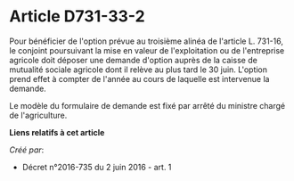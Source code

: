 # Article D731-33-2

Pour bénéficier de l'option prévue au troisième alinéa de l'article L. 731-16, le conjoint poursuivant la mise en valeur de
l'exploitation ou de l'entreprise agricole doit déposer une demande d'option auprès de la caisse de mutualité sociale
agricole dont il relève au plus tard le 30 juin. L'option prend effet à compter de l'année au cours de laquelle est
intervenue la demande. 

Le modèle du formulaire de demande est fixé par arrêté du ministre chargé de l'agriculture.

**Liens relatifs à cet article**

_Créé par_:

  - Décret n°2016-735 du 2 juin 2016 - art. 1
